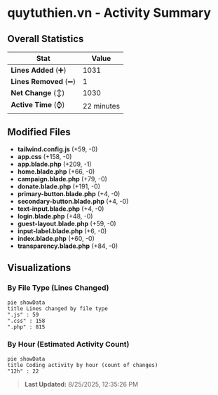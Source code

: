 # quytuthien.vn - Activity Summary 

## Overall Statistics

| Stat                   | Value                                                             |
| ---------------------- | ----------------------------------------------------------------- |
| **Lines Added** (➕)   | 1031                                          |
| **Lines Removed** (➖) | 1                                        |
| **Net Change** (↕)    | 1030                |
| **Active Time** (⌚)   | 22 minutes |


## Modified Files
- **tailwind.config.js** (+59, -0)
- **app.css** (+158, -0)
- **app.blade.php** (+209, -1)
- **home.blade.php** (+66, -0)
- **campaign.blade.php** (+79, -0)
- **donate.blade.php** (+191, -0)
- **primary-button.blade.php** (+4, -0)
- **secondary-button.blade.php** (+4, -0)
- **text-input.blade.php** (+4, -0)
- **login.blade.php** (+48, -0)
- **guest-layout.blade.php** (+59, -0)
- **input-label.blade.php** (+6, -0)
- **index.blade.php** (+60, -0)
- **transparency.blade.php** (+84, -0)

## Visualizations

### By File Type (Lines Changed)

```mermaid
pie showData
title Lines changed by file type
".js" : 59
".css" : 158
".php" : 815
```

### By Hour (Estimated Activity Count)

```mermaid
pie showData
title Coding activity by hour (count of changes)
"12h" : 22
```


> **Last Updated:** 8/25/2025, 12:35:26 PM